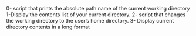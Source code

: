 0- script that prints the absolute path name of the current working directory
1-Display the contents list of your current directory.
2- script that changes the working directory to the user’s home directory.
3- Display current directory contents in a long format

